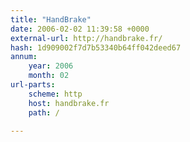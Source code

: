 ```yaml
---
title: "HandBrake"
date: 2006-02-02 11:39:58 +0000
external-url: http://handbrake.fr/
hash: 1d909002f7d7b53340b64ff042deed67
annum:
    year: 2006
    month: 02
url-parts:
    scheme: http
    host: handbrake.fr
    path: /

---
```



